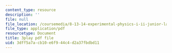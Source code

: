 ```yaml
---
content_type: resource
description: ''
file: null
file_location: /coursemedia/8-13-14-experimental-physics-i-ii-junior-lab-fall-2016-spring-2017/3dff5a7acb10e6f944c4d2a37fbdbd11_4sgPXcoN59w.pdf
file_type: application/pdf
resourcetype: Document
title: 3play pdf file
uid: 3dff5a7a-cb10-e6f9-44c4-d2a37fbdbd11
---
```

